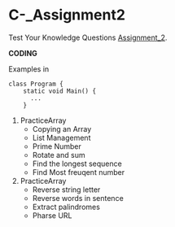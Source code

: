 # C-_Assignment2

Test Your Knowledge Questions [Assignment_2](https://github.com/andyhu87/C-_Assignment2/blob/main/Assignment_2.pdf).

**CODING**

Examples in 
```
class Program {
    static void Main() {
      ...
    }
```

1. PracticeArray 
   - Copying an Array
   - List Management
   - Prime Number
   - Rotate and sum
   - Find the longest sequence
   - Find Most freuqent number
2. PracticeArray 
   - Reverse string letter
   - Reverse words in sentence
   - Extract palindromes
   - Pharse URL
